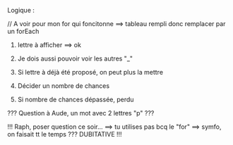 Logique :

// A voir pour mon for qui foncitonne ==> tableau rempli donc remplacer par un forEach

1. lettre à afficher ==> ok

2. Je dois aussi pouvoir voir les autres "\_"

3. Si lettre à déjà été proposé, on peut plus la mettre

4. Décider un nombre de chances
5. Si nombre de chances dépassée, perdu

??? Question à Aude, un mot avec 2 lettres "p" ???

!!! Raph, poser question ce soir... ==> tu utilises pas bcq le "for" ==> symfo, on faisait tt le temps ??? DUBITATIVE !!!
